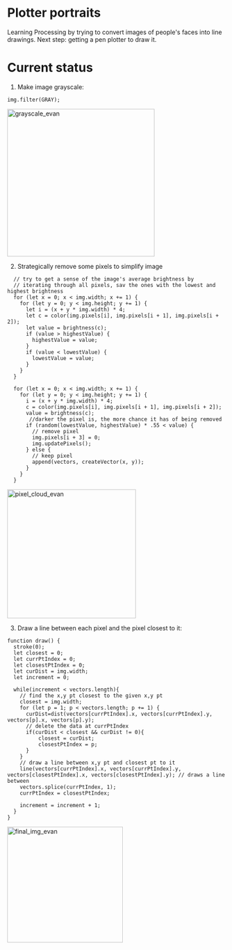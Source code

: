 # Plotter portraits
Learning Processing by trying to convert images of people's faces into line drawings. Next step: getting a pen plotter to draw it.

# Current status
1. Make image grayscale:
```
img.filter(GRAY);
```
<img width="339" alt="grayscale_evan" src="https://user-images.githubusercontent.com/6632604/142521033-3116dee7-0ce6-4217-9ce7-bb4849051428.png">

2. Strategically remove some pixels to simplify image
```
  // try to get a sense of the image's average brightness by
  // iterating through all pixels, sav the ones with the lowest and highest brightness
  for (let x = 0; x < img.width; x += 1) {
    for (let y = 0; y < img.height; y += 1) {
      let i = (x + y * img.width) * 4;
      let c = color(img.pixels[i], img.pixels[i + 1], img.pixels[i + 2]);
      let value = brightness(c);
      if (value > highestValue) {
        highestValue = value;
      }
      if (value < lowestValue) {
        lowestValue = value;
      }
    }
  }
  
  for (let x = 0; x < img.width; x += 1) {
    for (let y = 0; y < img.height; y += 1) {
      i = (x + y * img.width) * 4;
      c = color(img.pixels[i], img.pixels[i + 1], img.pixels[i + 2]);
      value = brightness(c);
       //darker the pixel is, the more chance it has of being removed
      if (random(lowestValue, highestValue) * .55 < value) {
        // remove pixel
        img.pixels[i + 3] = 0;
        img.updatePixels();
      } else {
        // keep pixel
        append(vectors, createVector(x, y));
      }
    }
  }
```

<img width="296" alt="pixel_cloud_evan" src="https://user-images.githubusercontent.com/6632604/142521042-b3795b05-3558-4bff-8675-4f874ab44cad.png">

3. Draw a line between each pixel and the pixel closest to it:
```
function draw() {
  stroke(0);
  let closest = 0;
  let currPtIndex = 0;
  let closestPtIndex = 0;
  let curDist = img.width;
  let increment = 0;

  while(increment < vectors.length){
    // find the x,y pt closest to the given x,y pt
    closest = img.width;
    for (let p = 1; p < vectors.length; p += 1) {
      curDist=dist(vectors[currPtIndex].x, vectors[currPtIndex].y, vectors[p].x, vectors[p].y);
      // delete the data at currPtIndex
      if(curDist < closest && curDist != 0){
          closest = curDist;
          closestPtIndex = p;
      }
    }
    // draw a line between x,y pt and closest pt to it
    line(vectors[currPtIndex].x, vectors[currPtIndex].y, vectors[closestPtIndex].x, vectors[closestPtIndex].y); // draws a line between 
    vectors.splice(currPtIndex, 1);
    currPtIndex = closestPtIndex;
    
    increment = increment + 1;
  }
}
```
<img width="266" alt="final_img_evan" src="https://user-images.githubusercontent.com/6632604/142521049-5bc39fb3-695c-4d10-a96d-c2ed80bc696d.png">
